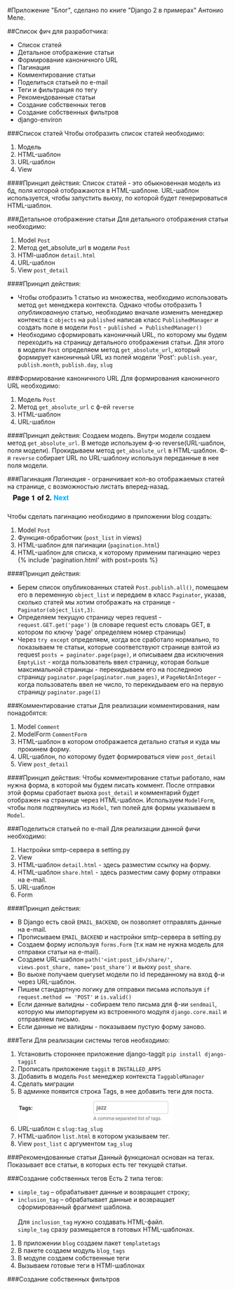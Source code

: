 #Приложение "Блог", сделано по книге "Django 2 в примерах" Антонио Меле.

##Список фич для разработчика:
- Список статей
- Детальное отображение статьи
- Формирование каноничного URL
- Пагинация
- Комментирование статьи
- Поделиться статьей по e-mail
- Теги и фильтрация по тегу
- Рекомендованные статьи
- Создание собственных тегов
- Создание собственных фильтров
- django-environ

###Список статей
Чтобы отобразить список статей необходимо:
1. Модель
2. HTML-шаблон
3. URL-шаблон
4. View

####Принцип действия:
Cписок статей - это обыкновенная модель из бд, поля которой отображаются в HTML-шаблоне.
URL-шаблон используется, чтобы запустить вьюху, по которой будет генерироваться HTML-шаблон.

###Детальное отображение статьи
Для детального отображения статьи необходимо:
1. Model `Post`
2. Метод get_absolute_url в модели `Post`
3. HTMl-шаблон `detail.html`
4. URL-шаблон
5. View `post_detail`

####Принцип действия:
- Чтобы отобразить 1 статью из множества, необходимо использовать метод `get` менеджера контекста.
Однако чтобы отобразить 1 *опубликованную* статью, необходимо вначале изменить менеджер контекста с `objects` на 
`published` написав класс `PublishedManager` и создать поле в модели `Post` - `published = PublishedManager()`
- Необходимо сформировать каноничный URL, по которому мы будем переходить на страницу детального отображения статьи.
Для этого в модели `Post` определяем метод `get_absolute_url`, который формирует каноничный URL из полей модели 'Post':
`publish.year`, `publish.month`, `publish.day`, `slug`

###Формирование каноничного URL
Для формирования каноничного URL необходимо:
1. Модель `Post`
2. Метод `get_absolute_url` с ф-ей `reverse`
3. HTML-шаблон
4. URL-шаблон

####Принцип действия:
Создаем модель. Внутри модели создаем метод `get_absolute_url`. В методе используем ф-ю reverse(URL-шаблон, поля модели).
Прокидываем метод `get_absolute_url` в HTML-шаблон.
Ф-я `reverse` собирает URL по URL-шаблону используя переданные в нее поля модели.


###Пагинация
*Пагинация* - ограничивает кол-во отображаемых статей на странице, с возможностью листать вперед-назад.
![img.png](img.png) <br>

Чтобы сделать пагинацию необходимо в приложении blog создать:
1. Model `Post` 
2. Функция-обработчик (`post_list` in views)
3. HTML-шаблон для пагинации (`pagination.html`)
4. HTML-шаблон для списка, к которому применим пагинацию через {% include 'pagination.html' with post=posts %}

####Принцип действия:
- Берем список опубликованных статей `Post.publish.all()`, помещаем его в переменную `object_list` и 
передаем в класс `Paginator`, указав, сколько статей мы хотим отображать на странице - `Paginator(object_list,3)`.
- Определяем текущую страницу через request - `request.GET.get('page')`
(в словаре request есть словарь GET, в котором по ключу 'page' определяем номер страницы)
- Через `try except` определяем, когда все сработало нормально, то показываем те статьи,
которые соответствуют странице взятой из request `posts = paginator.page(page)`,
и описываем два исключения `EmptyList` - когда пользователь ввел страницу, которая больше максимальной страницы - 
перекидываем его на последнюю страницу `paginator.page(paginator.num_pages)`,
и `PageNotAnInteger` - когда пользователь ввел не число, то перекидываем его на первую страницу `paginator.page(1)`

###Комментирование статьи
Для реализации комментирования, нам понадобятся:
1. Model `Comment`
2. ModelForm `CommentForm`
3. HTML-шаблон в котором отображается детально статья и куда мы прокинем форму.
4. URL-шаблон, по которому будет формироваться view `post_detail`
5. View `post_detail`

####Принцип действия:
Чтобы комментирование статьи работало, нам нужна форма, в которой мы будем писать коммент. После отправки этой формы
сработает вьюха `post_detail` и комментарий будет отображен на странице через HTML-шаблон.
Используем `ModelForm`, чтобы поля подтянулись из `Model`, тип полей для формы указываем в `Model`.

###Поделиться статьей по e-mail
Для реализации данной фичи необходимо:
1. Настройки smtp-сервера в setting.py
2. View
3. HTML-шаблон `detail.html` - здесь разместим ссылку на форму.
4. HTML-шаблон `share.html` - здесь разместим саму форму отправки на e-mail.
5. URL-шаблон
6. Form

####Принцип действия:
- В Django есть свой `EMAIL_BACKEND`, он позволяет отправлять данные на e-mail.
- Прописываем `EMAIL_BACKEND` и настройки smtp-сервера в setting.py
- Создаем форму используя `forms.Form` (т.к нам не нужна модель для отправки статьи на e-mail).
- Создаем URL-шаблон `path('<int:post_id>/share/', views.post_share, name='post_share')` и вьюху `post_share`.
- Во вьюхе получаем queryset модели по id переданному на вход ф-и через URL-шаблон.
- Пишем стандартную логику для отправки письма используя `if request.method == 'POST'` и `is.valid()`
- Если данные валидны - собираем тело письма для ф-ии `sendmail`, которую мы импортируем из встроенного модуля
`django.core.mail` и отправляем письмо.
- Если данные не валидны - показываем пустую форму заново.

###Теги
Для реализации системы тегов необходимо:
1. Установить стороннее приложение django-taggit `pip install django-taggit`
2. Прописать приложение `taggit` в `INSTALLED_APPS`
3. Добавить в модель `Post` менеджер контекста `TaggableManager`
4. Сделать миграции
5. В админке появится строка Tags, в нее добавить теги для поста. ![img_1.png](img_1.png)
6. URL-шаблон c `slug:tag_slug`
7. HTML-шаблон `list.html` в котором указываем тег.
8. View `post_list` с аргументом `tag_slug`

###Рекомендованные статьи
Данный функционал основан на тегах. Показывает все статьи, в которых есть тег текущей статьи.

###Создание собственных тегов
Есть 2 типа тегов:
- `simple_tag` – обрабатывает данные и возвращает строку;
- `inclusion_tag` – обрабатывает данные и возвращает сформированный фрагмент шаблона.<br><br>
Для `inclusion_tag` нужно создавать HTML-файл.<br>
`simple_tag` сразу размещается в готовых HTML-шаблонах.

1. В приложении `blog` создаем пакет `templatetags`
2. В пакете создаем модуль `blog_tags`
3. В модуле создаем собственные теги
4. Вызываем готовые теги в HTMl-шаблонах 

###Создание собственных фильтров
